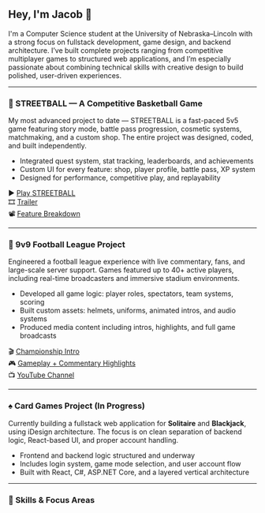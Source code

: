 ## Hey, I'm Jacob 👋

I'm a Computer Science student at the University of Nebraska–Lincoln with a strong focus on fullstack development, game design, and backend architecture. I’ve built complete projects ranging from competitive multiplayer games to structured web applications, and I’m especially passionate about combining technical skills with creative design to build polished, user-driven experiences.

---

### 🏀 STREETBALL — A Competitive Basketball Game  
My most advanced project to date — STREETBALL is a fast-paced 5v5 game featuring story mode, battle pass progression, cosmetic systems, matchmaking, and a custom shop. The entire project was designed, coded, and built independently.

- Integrated quest system, stat tracking, leaderboards, and achievements  
- Custom UI for every feature: shop, player profile, battle pass, XP system  
- Designed for performance, competitive play, and replayability  

▶️ [Play STREETBALL](https://www.roblox.com/games/6569480109/STREETBALL)  
🎞 [Trailer](https://www.youtube.com/watch?v=qdh5LOdHZi4)  
📽 [Feature Breakdown](https://youtu.be/B_E6bAZ03XU)

---

### 🏈 9v9 Football League Project  
Engineered a football league experience with live commentary, fans, and large-scale server support. Games featured up to 40+ active players, including real-time broadcasters and immersive stadium environments.

- Developed all game logic: player roles, spectators, team systems, scoring  
- Built custom assets: helmets, uniforms, animated intros, and audio systems  
- Produced media content including intros, highlights, and full game broadcasts  

🎬 [Championship Intro](https://www.youtube.com/watch?v=amH7XbiMAts)  
🎮 [Gameplay + Commentary Highlights](https://www.youtube.com/watch?v=8S_RG5EBNs0)  
📺 [YouTube Channel](https://www.youtube.com/@jakegreenway12)

---

### ♠️ Card Games Project (In Progress)  
Currently building a fullstack web application for **Solitaire** and **Blackjack**, using iDesign architecture. The focus is on clean separation of backend logic, React-based UI, and proper account handling.

- Frontend and backend logic structured and underway  
- Includes login system, game mode selection, and user account flow  
- Built with React, C#, ASP.NET Core, and a layered vertical architecture

---

### 🧠 Skills & Focus Areas
